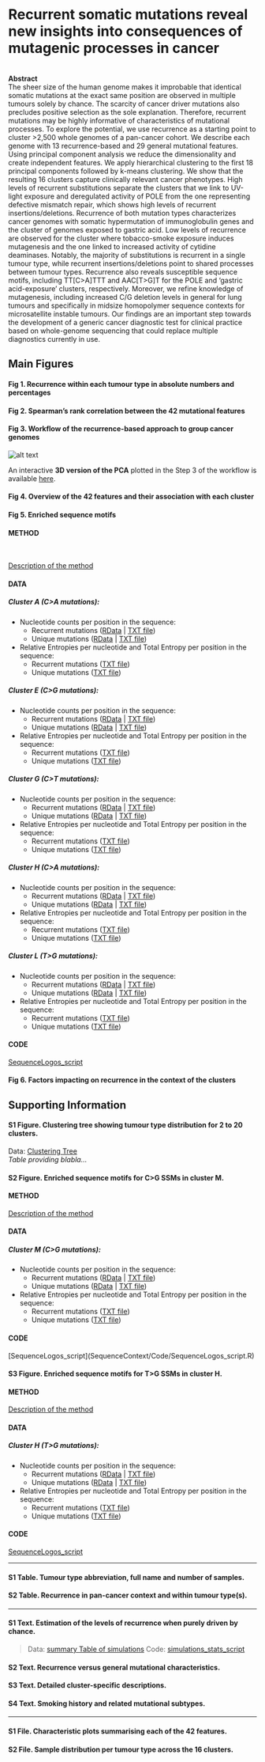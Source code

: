 # Recurrent somatic mutations reveal new insights into consequences of mutagenic processes in cancer
<BR>
<B>Abstract</B><BR>
The sheer size of the human genome makes it improbable that identical somatic mutations at the exact same position are observed in multiple tumours solely by chance. The scarcity of cancer driver mutations also precludes positive selection as the sole explanation. Therefore, recurrent mutations may be highly informative of characteristics of mutational processes. To explore the potential, we use recurrence as a starting point to cluster >2,500 whole genomes of a pan-cancer cohort. We describe each genome with 13 recurrence-based and 29 general mutational features. Using principal component analysis we reduce the dimensionality and create independent features. We apply hierarchical clustering to the first 18 principal components followed by k-means clustering. We show that the resulting 16 clusters capture clinically relevant cancer phenotypes. High levels of recurrent substitutions separate the clusters that we link to UV-light exposure and deregulated activity of POLE from the one representing defective mismatch repair, which shows high levels of recurrent insertions/deletions. Recurrence of both mutation types characterizes cancer genomes with somatic hypermutation of immunoglobulin genes and the cluster of genomes exposed to gastric acid. Low levels of recurrence are observed for the cluster where tobacco-smoke exposure induces mutagenesis and the one linked to increased activity of cytidine deaminases. Notably, the majority of substitutions is recurrent in a single tumour type, while recurrent insertions/deletions point to shared processes between tumour types. Recurrence also reveals susceptible sequence motifs, including TT[C>A]TTT and AAC[T>G]T for the POLE and ‘gastric acid-exposure’ clusters, respectively. Moreover, we refine knowledge of mutagenesis, including increased C/G deletion levels in general for lung tumours and specifically in midsize homopolymer sequence contexts for microsatellite instable tumours. Our findings are an important step towards the development of a generic cancer diagnostic test for clinical practice based on whole-genome sequencing that could replace multiple diagnostics currently in use.



<h2>Main Figures</h2>

<h4>Fig 1. Recurrence within each tumour type in absolute numbers and percentages</h4>

<h4>Fig 2. Spearman’s rank correlation between the 42 mutational features</h4>

<h4>Fig 3. Workflow of the recurrence-based approach to group cancer genomes</h4>

![alt text](Clustering/Fig3.png)

<p>An interactive <strong>3D version of the PCA</strong> plotted in the Step 3 of the workflow is available <a href="https://plot.ly/~biomedicalGenomicsCNAG/1.embed">here</a>.</p>


<h4>Fig 4. Overview of the 42 features and their association with each cluster</h4>

<h4>Fig 5. Enriched sequence motifs</h4> 

<h4>METHOD</h4> 
<BR>

[Description of the method](SequenceContext/Readme.md)

<h4>DATA</h4> 

<h5>Cluster A (C>A mutations):</h5>

* Nucleotide counts per position in the sequence:<br> 
    * Recurrent mutations ([RData](SequenceContext/Data/Counts/SeqContext_counts_cluster_A_rec_C_A_21positions.RData) | [TXT file](SequenceContext/Data/Counts/SeqContext_counts_cluster_A_rec_C_A_21positions.txt))<br>
    * Unique mutations ([RData](SequenceContext/Data/Counts/SeqContext_counts_cluster_A_unique_C_A_21positions.RData) | [TXT file](SequenceContext/Data/Counts/SeqContext_counts_cluster_A_unique_C_A_21positions.txt))<br>
* Relative Entropies per nucleotide and Total Entropy per position in the sequence:<br>
    * Recurrent mutations ([TXT file](SequenceContext/Data/Entropies/SeqContext_RelativeEntropies_and_total_cluster_A_rec_C_A_21positions.txt))<br>
    * Unique mutations ([TXT file](SequenceContext/Data/Entropies/SeqContext_RelativeEntropies_and_total_cluster_A_unique_C_A_21positions.txt))<br>

<h5>Cluster E (C>G mutations):</h5>

* Nucleotide counts per position in the sequence:<br> 
    * Recurrent mutations ([RData](SequenceContext/Data/Counts/SeqContext_counts_cluster_E_rec_C_G_21positions.RData) | [TXT file](SequenceContext/Data/Counts/SeqContext_counts_cluster_E_rec_C_G_21positions.txt))<br>
    * Unique mutations ([RData](SequenceContext/Data/Counts/SeqContext_counts_cluster_E_unique_C_G_21positions.RData) | [TXT file](SequenceContext/Data/Counts/SeqContext_counts_cluster_E_unique_C_G_21positions.txt))<br>
* Relative Entropies per nucleotide and Total Entropy per position in the sequence:<br>
    * Recurrent mutations ([TXT file](SequenceContext/Data/Entropies/SeqContext_RelativeEntropies_and_total_cluster_E_rec_C_G_21positions.txt))<br>
    * Unique mutations ([TXT file](SequenceContext/Data/Entropies/SeqContext_RelativeEntropies_and_total_cluster_E_unique_C_G_21positions.txt))<br>
    
<h5>Cluster G (C>T mutations):</h5>

* Nucleotide counts per position in the sequence:<br> 
    * Recurrent mutations ([RData](SequenceContext/Data/Counts/SeqContext_counts_cluster_G_rec_C_T_21positions.RData) | [TXT file](SequenceContext/Data/Counts/SeqContext_counts_cluster_G_rec_C_T_21positions.txt))<br>
    * Unique mutations ([RData](SequenceContext/Data/Counts/SeqContext_counts_cluster_G_unique_C_T_21positions.RData) | [TXT file](SequenceContext/Data/Counts/SeqContext_counts_cluster_G_unique_C_T_21positions.txt))<br>
* Relative Entropies per nucleotide and Total Entropy per position in the sequence:<br>
    * Recurrent mutations ([TXT file](SequenceContext/Data/Entropies/SeqContext_RelativeEntropies_and_total_cluster_G_rec_C_T_21positions.txt))<br>
    * Unique mutations ([TXT file](SequenceContext/Data/Entropies/SeqContext_RelativeEntropies_and_total_cluster_G_unique_C_T_21positions.txt))<br>    

<h5>Cluster H (C>A mutations):</h5>

* Nucleotide counts per position in the sequence:<br> 
    * Recurrent mutations ([RData](SequenceContext/Data/Counts/SeqContext_counts_cluster_H_rec_C_A_21positions.RData) | [TXT file](SequenceContext/Data/Counts/SeqContext_counts_cluster_H_rec_C_A_21positions.txt))<br>
    * Unique mutations ([RData](SequenceContext/Data/Counts/SeqContext_counts_cluster_H_unique_C_A_21positions.RData) | [TXT file](SequenceContext/Data/Counts/SeqContext_counts_cluster_H_unique_C_A_21positions.txt))<br>
* Relative Entropies per nucleotide and Total Entropy per position in the sequence:<br>
    * Recurrent mutations ([TXT file](SequenceContext/Data/Entropies/SeqContext_RelativeEntropies_and_total_cluster_H_rec_C_A_21positions.txt))<br>
    * Unique mutations ([TXT file](SequenceContext/Data/Entropies/SeqContext_RelativeEntropies_and_total_cluster_H_unique_C_A_21positions.txt))<br>

<h5>Cluster L (T>G mutations):</h5>

* Nucleotide counts per position in the sequence:<br> 
    * Recurrent mutations ([RData](SequenceContext/Data/Counts/SeqContext_counts_cluster_L_rec_T_G_21positions.RData) | [TXT file](SequenceContext/Data/Counts/SeqContext_counts_cluster_L_rec_T_G_21positions.txt))<br>
    * Unique mutations ([RData](SequenceContext/Data/Counts/SeqContext_counts_cluster_L_unique_T_G_21positions.RData) | [TXT file](SequenceContext/Data/Counts/SeqContext_counts_cluster_L_unique_T_G_21positions.txt))<br>
* Relative Entropies per nucleotide and Total Entropy per position in the sequence:<br>
    * Recurrent mutations ([TXT file](SequenceContext/Data/Entropies/SeqContext_RelativeEntropies_and_total_cluster_L_rec_T_G_21positions.txt))<br>
    * Unique mutations ([TXT file](SequenceContext/Data/Entropies/SeqContext_RelativeEntropies_and_total_cluster_L_unique_T_G_21positions.txt))<br>

<h4>CODE</h4> 

[SequenceLogos_script](SequenceContext/Code/SequenceLogos_script.R)


<h4>Fig 6. Factors impacting on recurrence in the context of the clusters</h4> 


<h2>Supporting Information</h2>

<h4>S1 Figure. Clustering tree showing tumour type distribution for 2 to 20 clusters.</h4>

Data: [Clustering Tree](example_script.R)<br>
*Table providing blabla...*


<h4>S2 Figure. Enriched sequence motifs for C>G SSMs in cluster M.</h4>

<h4>METHOD</h4>

[Description of the method](SequenceContext/Readme.md)

<h4>DATA</h4>
<h5>Cluster M (C>G mutations):</h5>

* Nucleotide counts per position in the sequence:<br> 
    * Recurrent mutations ([RData](SequenceContext/Data/Counts/SeqContext_counts_cluster_M_rec_C_G_21positions.RData) | [TXT file](SequenceContext/Data/Counts/SeqContext_counts_cluster_M_rec_C_G_21positions.txt))<br>
    * Unique mutations ([RData](SequenceContext/Data/Counts/SeqContext_counts_cluster_M_unique_C_G_21positions.RData) | [TXT file](SequenceContext/Data/Counts/SeqContext_counts_cluster_M_unique_C_G_21positions.txt))<br>
* Relative Entropies per nucleotide and Total Entropy per position in the sequence:<br>
    * Recurrent mutations ([TXT file](SequenceContext/Data/Entropies/SeqContext_RelativeEntropies_and_total_cluster_M_rec_C_G_21positions.txt))<br>
    * Unique mutations ([TXT file](SequenceContext/Data/Entropies/SeqContext_RelativeEntropies_and_total_cluster_M_unique_C_G_21positions.txt))<br>

<h4>CODE</h4>
[SequenceLogos_script](SequenceContext/Code/SequenceLogos_script.R)


<h4>S3 Figure. Enriched sequence motifs for T>G SSMs in cluster H.</h4>

<h4>METHOD</h4>

[Description of the method](SequenceContext/Readme.md)

<h4>DATA</h4>
<h5>Cluster H (T>G mutations):</h5>

* Nucleotide counts per position in the sequence:<br> 
    * Recurrent mutations ([RData](SequenceContext/Data/Counts/SeqContext_counts_cluster_H_rec_T_G_21positions.RData) | [TXT file](SequenceContext/Data/Counts/SeqContext_counts_cluster_H_rec_T_G_21positions.txt))<br>
    * Unique mutations ([RData](SequenceContext/Data/Counts/SeqContext_counts_cluster_H_unique_T_G_21positions.RData) | [TXT file](SequenceContext/Data/Counts/SeqContext_counts_cluster_H_unique_T_G_21positions.txt))<br>
* Relative Entropies per nucleotide and Total Entropy per position in the sequence:<br>
    * Recurrent mutations ([TXT file](SequenceContext/Data/Entropies/SeqContext_RelativeEntropies_and_total_cluster_H_rec_T_G_21positions.txt))<br>
    * Unique mutations ([TXT file](SequenceContext/Data/Entropies/SeqContext_RelativeEntropies_and_total_cluster_H_unique_T_G_21positions.txt))<br>

<h4>CODE</h4> 

[SequenceLogos_script](SequenceContext/Code/SequenceLogos_script.R)

---

<h4>S1 Table. Tumour type abbreviation, full name and number of samples.</h4>

<h4>S2 Table. Recurrence in pan-cancer context and within tumour type(s).</h4>

---

<h4>S1 Text. Estimation of the levels of recurrence when purely driven by chance.</h4>

>Data: [summary Table of simulations](example_script.R)
>Code: [simulations_stats_script](example_script.R)

<h4>S2 Text. Recurrence versus general mutational characteristics.</h4>

<h4>S3 Text. Detailed cluster-specific descriptions.</h4>

<h4>S4 Text. Smoking history and related mutational subtypes.</h4>

---

<h4>S1 File. Characteristic plots summarising each of the 42 features.</h4>

<h4>S2 File. Sample distribution per tumour type across the 16 clusters.</h4>

